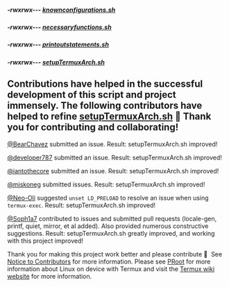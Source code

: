 ##### -rwxrwx--- [knownconfigurations.sh](https://raw.githubusercontent.com/sdrausty/TermuxArch/master/knownconfigurations.sh)

##### -rwxrwx--- [necessaryfunctions.sh](https://raw.githubusercontent.com/sdrausty/TermuxArch/master/necessaryfunctions.sh)

##### -rwxrwx--- [printoutstatements.sh](https://raw.githubusercontent.com/sdrausty/TermuxArch/master/printoutstatements.sh)

##### -rwxrwx--- [setupTermuxArch.sh](https://raw.githubusercontent.com/sdrausty/TermuxArch/master/setupTermuxArch.sh)

## Contributions have helped in the successful development of this script and project immensely.  The following contributors have helped to refine [setupTermuxArch.sh](https://raw.githubusercontent.com/sdrausty/TermuxArch/master/setupTermuxArch.sh) 📲 __Thank you for contributing and collaborating!__  

[@BearChavez](https://github.com/BearChavez) submitted an issue. Result: setupTermuxArch.sh improved!

[@developer787](https://github.com/developer787) submitted an issue. Result: setupTermuxArch.sh improved! 

[@iantothecore](https://github.com/iantothecore) submitted an issue. Result: setupTermuxArch.sh improved! 

[@mjskoneg](https://github.com/mjskoneg) submitted issues. Result: setupTermuxArch.sh improved! 

[@Neo-Oli](https://github.com/Neo-Oli) suggested `unset LD_PRELOAD` to resolve an issue when using `termux-exec`. Result: setupTermuxArch.sh improved! 

[@Soph1a7](https://github.com/Soph1a7) contributed to issues and submitted pull requests (locale-gen, printf, quiet, mirror, et al added).  Also provided numerous constructive suggestions.  Result: setupTermuxArch.sh greatly improved, and working with this project improved! 

Thank you for making this project work better and please contribute 🔆  See [Notice to Contributors](Notice_to_Contributors) for more information.  Please see [PRoot](https://sdrausty.github.io/TermuxArchPlus/PRoot) for more information about Linux on device with Termux and visit the [Termux wiki website](https://wiki.termux.com/) for more information.
